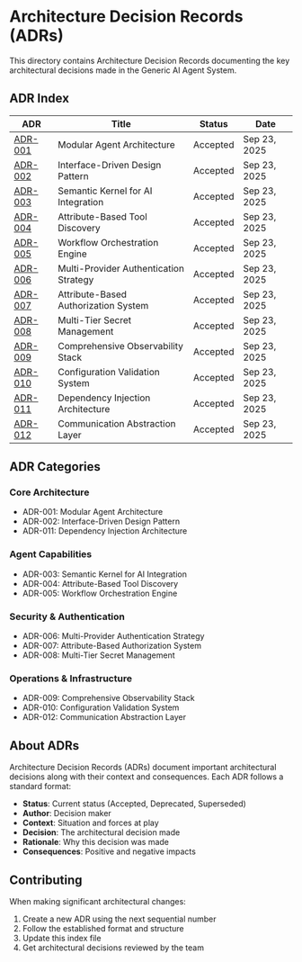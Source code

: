 # Architecture Decision Records (ADRs)

This directory contains Architecture Decision Records documenting the key architectural decisions made in the Generic AI Agent System.

## ADR Index

| ADR | Title | Status | Date |
|-----|-------|--------|------|
| [ADR-001](./ADR_001_modular_agent_architecture.md) | Modular Agent Architecture | Accepted | Sep 23, 2025 |
| [ADR-002](./ADR_002_interface_driven_design.md) | Interface-Driven Design Pattern | Accepted | Sep 23, 2025 |
| [ADR-003](./ADR_003_semantic_kernel_ai_integration.md) | Semantic Kernel for AI Integration | Accepted | Sep 23, 2025 |
| [ADR-004](./ADR_004_attribute_based_tool_discovery.md) | Attribute-Based Tool Discovery | Accepted | Sep 23, 2025 |
| [ADR-005](./ADR_005_workflow_orchestration_engine.md) | Workflow Orchestration Engine | Accepted | Sep 23, 2025 |
| [ADR-006](./ADR_006_multi_provider_authentication.md) | Multi-Provider Authentication Strategy | Accepted | Sep 23, 2025 |
| [ADR-007](./ADR_007_attribute_based_authorization.md) | Attribute-Based Authorization System | Accepted | Sep 23, 2025 |
| [ADR-008](./ADR_008_multi_tier_secret_management.md) | Multi-Tier Secret Management | Accepted | Sep 23, 2025 |
| [ADR-009](./ADR_009_comprehensive_observability_stack.md) | Comprehensive Observability Stack | Accepted | Sep 23, 2025 |
| [ADR-010](./ADR_010_configuration_validation_system.md) | Configuration Validation System | Accepted | Sep 23, 2025 |
| [ADR-011](./ADR_011_dependency_injection_architecture.md) | Dependency Injection Architecture | Accepted | Sep 23, 2025 |
| [ADR-012](./ADR_012_communication_abstraction_layer.md) | Communication Abstraction Layer | Accepted | Sep 23, 2025 |

## ADR Categories

### Core Architecture
- ADR-001: Modular Agent Architecture
- ADR-002: Interface-Driven Design Pattern
- ADR-011: Dependency Injection Architecture

### Agent Capabilities
- ADR-003: Semantic Kernel for AI Integration
- ADR-004: Attribute-Based Tool Discovery
- ADR-005: Workflow Orchestration Engine

### Security & Authentication
- ADR-006: Multi-Provider Authentication Strategy
- ADR-007: Attribute-Based Authorization System
- ADR-008: Multi-Tier Secret Management

### Operations & Infrastructure
- ADR-009: Comprehensive Observability Stack
- ADR-010: Configuration Validation System
- ADR-012: Communication Abstraction Layer

## About ADRs

Architecture Decision Records (ADRs) document important architectural decisions along with their context and consequences. Each ADR follows a standard format:

- **Status**: Current status (Accepted, Deprecated, Superseded)
- **Author**: Decision maker
- **Context**: Situation and forces at play
- **Decision**: The architectural decision made
- **Rationale**: Why this decision was made
- **Consequences**: Positive and negative impacts

## Contributing

When making significant architectural changes:

1. Create a new ADR using the next sequential number
2. Follow the established format and structure
3. Update this index file
4. Get architectural decisions reviewed by the team